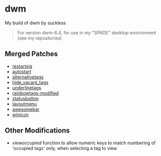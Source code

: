# dwm
My build of dwm by suckless
> For version dwm-6.4, for use in my "SPADE" desktop environment (see my repositories)

## Merged Patches
- [restartsig](https://dwm.suckless.org/patches/restartsig/dwm-restartsig-20180523-6.2.diff)
- [autostart](https://dwm.suckless.org/patches/autostart/dwm-autostart-20210120-cb3f58a.diff)
- [alternativetags](https://dwm.suckless.org/patches/alternativetags/dwm-alternativetags-6.3.diff)
- [hide_vacant_tags](https://dwm.suckless.org/patches/hide_vacant_tags/dwm-hide_vacant_tags-6.3.diff)
- [underlinetags](https://dwm.suckless.org/patches/underlinetags/dwm-underlinetags-6.2.diff)
- [rainbowtags-modified](https://pastebin.com/raw/MpYmWZyp)
- [statusbutton](https://dwm.suckless.org/patches/statusbutton/dwm-statusbutton-20180524-c8e9479.diff)
- [layoutmenu](https://dwm.suckless.org/patches/layoutmenu/dwm-layoutmenu-6.2.diff)
- [awesomebar](https://dwm.suckless.org/patches/awesomebar/dwm-awesomebar-20220925-6.3.diff)
- [winicon](https://dwm.suckless.org/patches/winicon/dwm-winicon-6.3-v2.1.diff)

## Other Modifications
- *viewoccupied* function to allow numeric keys to match numbering of 'occupied tags' only, when selecting a tag to view